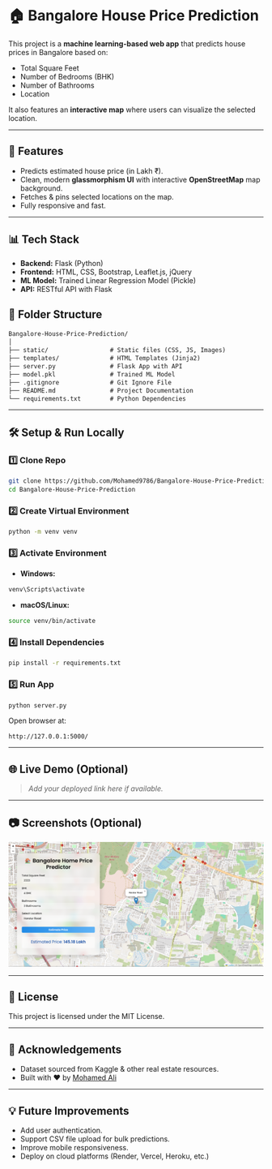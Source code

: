 

# 🏠 Bangalore House Price Prediction

This project is a **machine learning-based web app** that predicts house prices in Bangalore based on:
- Total Square Feet
- Number of Bedrooms (BHK)
- Number of Bathrooms
- Location  

It also features an **interactive map** where users can visualize the selected location.

---

## 🚀 Features
- Predicts estimated house price (in Lakh ₹).
- Clean, modern **glassmorphism UI** with interactive **OpenStreetMap** map background.
- Fetches & pins selected locations on the map.
- Fully responsive and fast.

---

## 📊 Tech Stack
- **Backend:** Flask (Python)
- **Frontend:** HTML, CSS, Bootstrap, Leaflet.js, jQuery
- **ML Model:** Trained Linear Regression Model (Pickle)
- **API:** RESTful API with Flask


## 📂 Folder Structure

```
Bangalore-House-Price-Prediction/
│
├── static/                 # Static files (CSS, JS, Images)
├── templates/              # HTML Templates (Jinja2)
├── server.py               # Flask App with API
├── model.pkl               # Trained ML Model
├── .gitignore              # Git Ignore File
├── README.md               # Project Documentation
└── requirements.txt        # Python Dependencies
```


---

## 🛠️ Setup & Run Locally

### 1️⃣ Clone Repo
```bash
git clone https://github.com/Mohamed9786/Bangalore-House-Price-Prediction.git
cd Bangalore-House-Price-Prediction
````

### 2️⃣ Create Virtual Environment

```bash
python -m venv venv
```

### 3️⃣ Activate Environment

* **Windows:**

```bash
venv\Scripts\activate
```

* **macOS/Linux:**

```bash
source venv/bin/activate
```

### 4️⃣ Install Dependencies

```bash
pip install -r requirements.txt
```

### 5️⃣ Run App

```bash
python server.py
```

Open browser at:

```
http://127.0.0.1:5000/
```

---

## 🌐 Live Demo (Optional)

> *Add your deployed link here if available.*

---

## 📷 Screenshots (Optional)

![App Screenshot](https://github.com/Mohamed9786/Bangalore-House-Price-Prediction/blob/main/client/Screenshot.png?raw=true)

---

## 📜 License

This project is licensed under the MIT License.

---

## 🙏 Acknowledgements

* Dataset sourced from Kaggle & other real estate resources.
* Built with ❤️ by [Mohamed Ali](https://github.com/Mohamed9786)

---

## 💡 Future Improvements

* Add user authentication.
* Support CSV file upload for bulk predictions.
* Improve mobile responsiveness.
* Deploy on cloud platforms (Render, Vercel, Heroku, etc.)




